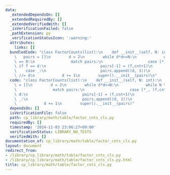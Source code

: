 ```yaml
---
data:
  _extendedDependsOn: []
  _extendedRequiredBy: []
  _extendedVerifiedWith: []
  _isVerificationFailed: false
  _pathExtension: py
  _verificationStatusIcon: ':warning:'
  attributes:
    links: []
  bundledCode: "class FactorCounts(list):\n    def __init__(self, N: int):\n     \
    \   pairs = []\n        d = 2\n        while d*d<=N:\n            while N % d\
    \ == 0:\n                match pairs:\n                    case [*_, (f,cnt)]\
    \ if f == d:\n                        pairs[-1] = (f,cnt+1)\n                \
    \    case _:\n                        pairs.append((d, 1))\n                N\
    \ //= d\n            d += 1\n        super().__init__(pairs)\n"
  code: "class FactorCounts(list):\n    def __init__(self, N: int):\n        pairs\
    \ = []\n        d = 2\n        while d*d<=N:\n            while N % d == 0:\n\
    \                match pairs:\n                    case [*_, (f,cnt)] if f ==\
    \ d:\n                        pairs[-1] = (f,cnt+1)\n                    case\
    \ _:\n                        pairs.append((d, 1))\n                N //= d\n\
    \            d += 1\n        super().__init__(pairs)"
  dependsOn: []
  isVerificationFile: false
  path: cp_library/math/table/factor_cnts_cls.py
  requiredBy: []
  timestamp: '2024-11-03 23:06:27+09:00'
  verificationStatus: LIBRARY_NO_TESTS
  verifiedWith: []
documentation_of: cp_library/math/table/factor_cnts_cls.py
layout: document
redirect_from:
- /library/cp_library/math/table/factor_cnts_cls.py
- /library/cp_library/math/table/factor_cnts_cls.py.html
title: cp_library/math/table/factor_cnts_cls.py
---
```

